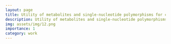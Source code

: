 ```yaml
---
layout: page
title: Utility of metabolites and single-nucleotide polymorphisms for classification and prediction of grain size related traits under high night temperature conditions in rice.
description: Utility of metabolites and single-nucleotide polymorphisms for classification and prediction of grain size related traits under high night temperature conditions in rice.
img: assets/img/12.png
importance: 1
category: work
---
```

